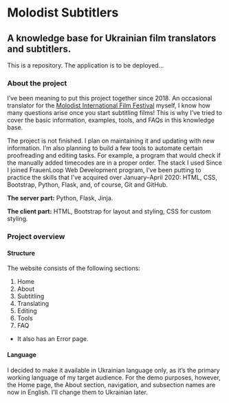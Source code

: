 Molodist Subtitlers
======
## A knowledge base for Ukrainian film translators and subtitlers.

This is a repository.
The application is to be deployed...

### About the project
I’ve been meaning to put this project together since 2018. An occasional translator for the [Molodist International Film Festival](https://molodist.com/en/) myself, I know how many questions arise once you start subtitling films! This is why I’ve tried to cover the basic information, examples, tools, and FAQs in this knowledge base.

The project is not finished. I plan on maintaining it and updating with new information.
I’m also planning to build a few tools to automate certain proofreading and editing tasks. For example, a program that would check if the manually added timecodes are in a proper order.
The stack I used
Since I joined FrauenLoop Web Development program, I’ve been putting to practice the skills that I’ve acquired over January–April 2020: HTML, CSS, Bootstrap, Python, Flask, and, of course, Git and GitHub.

**The server part:** Python, Flask, Jinja.

**The client part:** HTML, Bootstrap for layout and styling, CSS for custom styling.

### Project overview

#### Structure

The website consists of the following sections:
1. Home
2. About
3. Subtitling
4. Translating
5. Editing
6. Tools
7. FAQ

- It also has an Error page.

#### Language

I decided to make it available in Ukrainian language only, as it’s the primary working language of my target audience.
For the demo purposes, however, the Home page, the About section, navigation, and subsection names are now in English. I’ll change them to Ukrainian later.
